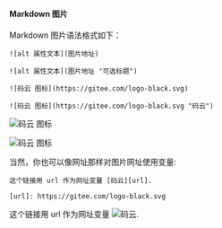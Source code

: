 #### Markdown 图片

Markdown 图片语法格式如下：
```
![alt 属性文本](图片地址)

![alt 属性文本](图片地址 "可选标题")
```
```
![码云 图标](https://gitee.com/logo-black.svg)

![码云 图标](https://gitee.com/logo-black.svg "码云")
```
![码云 图标](https://gitee.com/logo-black.svg)

![码云 图标](https://gitee.com/logo-black.svg "码云")

当然，你也可以像网址那样对图片网址使用变量:
```
这个链接用 url 作为网址变量 [码云][url].

[url]: https://gitee.com/logo-black.svg
```
这个链接用 url 作为网址变量 ![码云][url].

[url]: https://gitee.com/logo-black.svg
